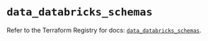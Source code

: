 # `data_databricks_schemas`

Refer to the Terraform Registry for docs: [`data_databricks_schemas`](https://registry.terraform.io/providers/databricks/databricks/1.83.0/docs/data-sources/schemas).
